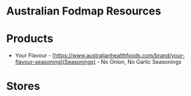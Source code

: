 # Australian Fodmap Resources

# Products
* Your Flavour - [https://www.australianhealthfoods.com/brand/your-flavour-seasoning](Seasonings) - No Onion, No Garlic Seasonings


# Stores